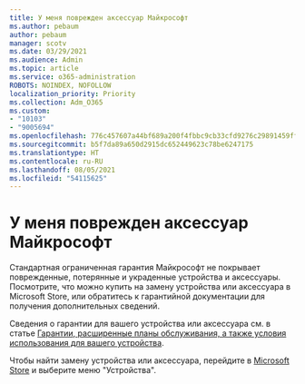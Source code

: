 ```yaml
---
title: У меня поврежден аксессуар Майкрософт
ms.author: pebaum
author: pebaum
manager: scotv
ms.date: 03/29/2021
ms.audience: Admin
ms.topic: article
ms.service: o365-administration
ROBOTS: NOINDEX, NOFOLLOW
localization_priority: Priority
ms.collection: Adm_O365
ms.custom:
- "10103"
- "9005694"
ms.openlocfilehash: 776c457607a44bf689a200f4fbbc9cb33cfd9276c29891459ffb4d8a77a3c266
ms.sourcegitcommit: b5f7da89a650d2915dc652449623c78be6247175
ms.translationtype: HT
ms.contentlocale: ru-RU
ms.lasthandoff: 08/05/2021
ms.locfileid: "54115625"
---
```

# <a name="i-have-a-damaged-microsoft-accessory"></a>У меня поврежден аксессуар Майкрософт

Стандартная ограниченная гарантия Майкрософт не покрывает поврежденные, потерянные и украденные устройства и аксессуары. Посмотрите, что можно купить на замену устройства или аксессуара в Microsoft Store, или обратитесь к гарантийной документации для получения дополнительных сведений.

Сведения о гарантии для вашего устройства или аксессуара см. в статье [Гарантии, расширенные планы обслуживания, а также условия использования для вашего устройства](https://support.microsoft.com/topic/warranties-extended-service-plans-and-terms-conditions-for-your-device-eedf7a23-84a7-1a47-480b-0e10503eedf5).

Чтобы найти замену устройства или аксессуара, перейдите в [Microsoft Store](https://www.microsoft.com/) и выберите меню "Устройства".